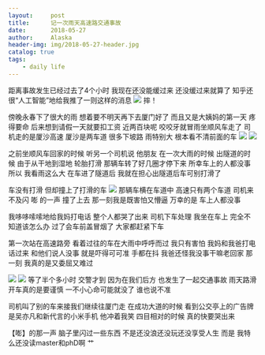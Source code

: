 ```yaml
---
layout:     post
title:      记一次雨天高速路交通事故
date:       2018-05-27
author:     Alaska
header-img: img/2018-05-27-header.jpg
catalog: true
tags:
    - daily life
---
```

距离事故发生已经过去了4个小时 我现在还没能缓过来 
还没缓过来就算了 知乎还很“人工智能”地给我推了一则这样的消息
![](https://ws3.sinaimg.cn/large/006tNc79gy1frrh1padzzj30u01hcq58.jpg)
摔！

傍晚永春下了很大的雨 想着要不明天再下去厦门好了 而且又是大姨妈的第一天 疼得要命
后来想到请假一天就要扣工资 近两百块呢 咬咬牙就冒雨坐顺风车走了 
司机走的是厦沙高速 厦沙是两车道 很多下坡路 雨特别大 根本看不清前面的车 
![](https://ws1.sinaimg.cn/large/006tNc79gy1frqaha59cwj30u00u0t93.jpg)
![](https://ws1.sinaimg.cn/large/006tNc79gy1frqal5bnfxj30u00u074j.jpg)

之前坐顺风车回家的时候 听另一个司机说 他朋友 在一次大雨的时候 出隧道的时候 由于从干地到湿地 轮胎打滑 那辆车转了好几圈才停下来 所幸车上的人都没事 
所以 我看雨这么大 在车进了隧道后 我就在担心出隧道后车可别打滑了 

车没有打滑 但却撞上了打滑的车 
![](https://ws2.sinaimg.cn/large/006tNc79gy1frqaq1ckknj30u0140ab2.jpg)
那辆车横在车道中 高速只有两个车道 司机来不及闪 嘭 的一声 撞了上去 
那一刻我是既害怕又懵逼 
万幸的是 车上人都没事 

我哆哆嗦嗦地给我妈打电话 整个人都哭了出来 
司机下车处理 我坐在车上 完全不知道该怎么办 
过了会车前盖冒烟了 大家都赶紧下车 

第一次站在高速路旁 看着过往的车在大雨中呼呼而过 我只有害怕 
我妈和我爸打电话过来 和他们说人没事 就是吓得可可准 手都在抖
我爸还怪我没事干嘛老回家 那一刻 我真的是又委屈又难过

![](https://ws4.sinaimg.cn/large/006tNc79gy1frqb1chc1gj30u0140gmv.jpg)
![](https://ws2.sinaimg.cn/large/006tNc79gy1frqb34qyg8j30u0140wfo.jpg)
等了半个多小时 交警才到 因为在我们后方 也发生了一起交通事故 
雨天路滑 开车真的是要谨慎 一不小心命可能就没了 谁也说不准

司机叫了别的车来接我们继续往厦门走 
在成功大道的时候 看到公交亭上的广告牌 是吴亦凡和新代言的小米手机 
他冲着我笑 
四目相对的时候 真的快要哭出来 


【嘭】的那一声 脑子里闪过一些东西 
不是还没浪还没玩还没享受人生 
而是 我特么还没读master和phD啊 
艹



